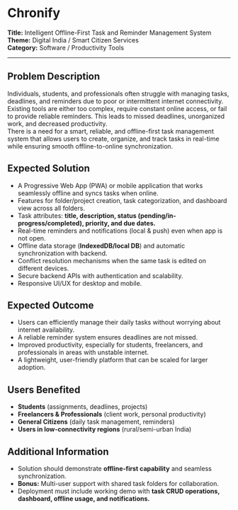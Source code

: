 # Chronify

**Title:** Intelligent Offline-First Task and Reminder Management System <br>
**Theme:** Digital India / Smart Citizen Services  <br>
**Category:** Software / Productivity Tools  

---

## Problem Description  

Individuals, students, and professionals often struggle with managing tasks, deadlines, and reminders due to poor or intermittent internet connectivity. Existing tools are either too complex, require constant online access, or fail to provide reliable reminders. This leads to missed deadlines, unorganized work, and decreased productivity.  
There is a need for a smart, reliable, and offline-first task management system that allows users to create, organize, and track tasks in real-time while ensuring smooth offline-to-online synchronization.  


## Expected Solution  

- A Progressive Web App (PWA) or mobile application that works seamlessly offline and syncs tasks when online.  
- Features for folder/project creation, task categorization, and dashboard view across all folders.  
- Task attributes: **title, description, status (pending/in-progress/completed), priority, and due dates.**  
- Real-time reminders and notifications (local & push) even when app is not open.  
- Offline data storage (**IndexedDB/local DB**) and automatic synchronization with backend.  
- Conflict resolution mechanisms when the same task is edited on different devices.  
- Secure backend APIs with authentication and scalability.  
- Responsive UI/UX for desktop and mobile.  



## Expected Outcome  

- Users can efficiently manage their daily tasks without worrying about internet availability.  
- A reliable reminder system ensures deadlines are not missed.  
- Improved productivity, especially for students, freelancers, and professionals in areas with unstable internet.  
- A lightweight, user-friendly platform that can be scaled for larger adoption.  



## Users Benefited  

- **Students** (assignments, deadlines, projects)  
- **Freelancers & Professionals** (client work, personal productivity)  
- **General Citizens** (daily task management, reminders)  
- **Users in low-connectivity regions** (rural/semi-urban India)  



## Additional Information  

- Solution should demonstrate **offline-first capability** and seamless synchronization.  
- **Bonus:** Multi-user support with shared task folders for collaboration.  
- Deployment must include working demo with **task CRUD operations, dashboard, offline usage, and notifications.**  
